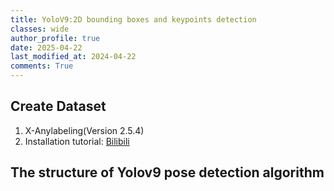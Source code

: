 ```yaml
---
title: YoloV9:2D bounding boxes and keypoints detection
classes: wide
author_profile: true
date: 2025-04-22
last_modified_at: 2024-04-22
comments: True
---
```


## Create Dataset
1. X-Anylabeling(Version 2.5.4)
2. Installation tutorial: [Bilibili](https://www.bilibili.com/video/BV1LHUkYzEwY/?vd_source=423235ba3c8c6b4fb4962ae292f89130)


## The structure of Yolov9 pose detection algorithm



